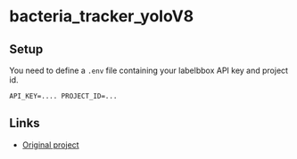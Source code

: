 # bacteria_tracker_yoloV8

## Setup

You need to define a `.env` file containing your labelbbox API key and project id.

`
API_KEY=....
PROJECT_ID=...
`

## Links

- [Original project](https://github.com/Valentin-42/bacteria_tracker)

